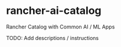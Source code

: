 # rancher-ai-catalog
Rancher Catalog with Common AI / ML Apps

TODO: Add descriptions / instructions
